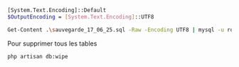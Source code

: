 
```bash
[System.Text.Encoding]::Default
$OutputEncoding = [System.Text.Encoding]::UTF8

Get-Content .\sauvegarde_17_06_25.sql -Raw -Encoding UTF8 | mysql -u root -p solicode_lms
```

Pour supprimer tous les tables 

````
php artisan db:wipe
````